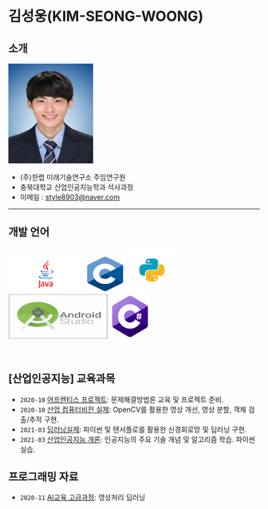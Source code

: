 # **김성웅(KIM-SEONG-WOONG)**
## 소개
<p>
  
<img src="./images/profil.jpg" width="170" height="200">

</p>

* (주)한랩 미래기술연구소 주임연구원
* 충북대학교 산업인공지능학과 석사과정
* 이메일 : [style8903@naver.com](mailto:style8903@naver.com)

-------------------------


## 개발 언어

<p>
  
<img src="./images/java.png"  width="150" height="75">
<img src="./images/c.png"  width="80" height="75">
<img src="./images/python.png"  width="100" height="90">
<img src="./images/android.jpg"  width="200" height="90">
<img src="./images/cc.jpg"  width="80" height="90">

</p>
</br>

## [산업인공지능] 교육과목

- `2020-10` [어프렌티스 프로젝트](https://github.com/style8903/industrial-AI/tree/master/projects/어프렌티스-프로젝트): 문제해결방법론 교육 및 프로젝트 준비.
- `2020-10` [산업 컴퓨터비전 실제](https://github.com/style8903/industrial-AI/tree/master/projects/산업-컴퓨터비전-실제): OpenCV를 활용한 영상 개선, 영상 분할, 객체 검출/추적 구현.
- `2021-03` [딥러닝실제](https://github.com/style8903/industrial-AI/tree/master/projects/딥러닝실제): 파이썬 및 텐서플로를 활용한 신경회로망 및 딥러닝 구현.
- `2021-03` [산업인공지능 개론](https://github.com/style8903/industrial-AI/tree/master/projects/산업인공지능-개론): 인공지능의 주요 기술 개념 및 알고리즘 학습. 파이썬 실습.

## 프로그래밍 자료

- `2020-11` [AI교육 고급과정](https://github.com/style8903/industrial-AI/tree/master/programming/딥러닝): 영상처리 딥러닝



